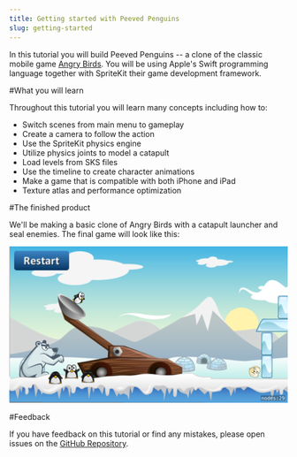 ```yaml
---
title: Getting started with Peeved Penguins
slug: getting-started
---
```


In this tutorial you will build Peeved Penguins -- a clone of the classic mobile game [Angry Birds](https://itunes.apple.com/us/app/angry-birds/id343200656?mt=8). You will be using Apple's Swift programming language together with SpriteKit their game development framework.

#What you will learn

Throughout this tutorial you will learn many concepts including how to:

- Switch scenes from main menu to gameplay
- Create a camera to follow the action
- Use the SpriteKit physics engine
- Utilize physics joints to model a catapult
- Load levels from SKS files
- Use the timeline to create character animations
- Make a game that is compatible with both iPhone and iPad
- Texture atlas and performance optimization

#The finished product

We'll be making a basic clone of Angry Birds with a catapult launcher and seal enemies. The final game will look like this:

![Peeved Penguins Screenshot](../cover.png)

#Feedback

If you have feedback on this tutorial or find any mistakes, please open issues on the [GitHub Repository](https://github.com/MakeSchool-Tutorials/Peeved-Penguins-SpriteKit-Swift).
